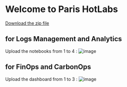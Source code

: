 # Welcome to Paris HotLabs

[Download the zip file](https://github.com/dynatrace-ace-services/hotlabs/archive/refs/heads/main.zip)

## for Logs Management and Analytics
Upload the notebooks from 1 to 4 : 
![image](https://github.com/dynatrace-ace-services/hotlabs/assets/40337213/6ee5aae4-2d27-4d03-954e-a8ec7f8c74b4)

## for FinOps and CarbonOps
Upload the dashboard from 1 to 3 : 
![image](https://github.com/dynatrace-ace-services/hotlabs/assets/40337213/a6460802-c168-4621-8948-6e4b2d21b308)
